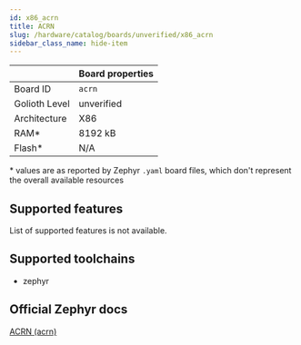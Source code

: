 ```yaml
---
id: x86_acrn
title: ACRN
slug: /hardware/catalog/boards/unverified/x86_acrn
sidebar_class_name: hide-item
---
```


[//]: # (This is an auto-generated file, do not edit! Changes to it will be lost upon re-generation)



|                | Board properties     |
| -------------  | -------------------- |
| Board ID       | `acrn` |
| Golioth Level  | unverified       |
| Architecture   | X86 |
| RAM*           | 8192 kB |
| Flash*         | N/A |

\* values are as reported by Zephyr `.yaml` board files, which don't represent the overall available resources



## Supported features

List of supported features is not available.

## Supported toolchains

* zephyr

## Official Zephyr docs

[ACRN (acrn)](https://docs.zephyrproject.org/latest/boards/x86/acrn/doc/index.html)
